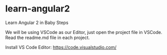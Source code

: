 # learn-angular2
Learn Angular 2 in Baby Steps

We will be using VSCode as our Editor, just open the project file in VSCode. Read the readme.md file in each project.

Install VS Code Editor: https://code.visualstudio.com/